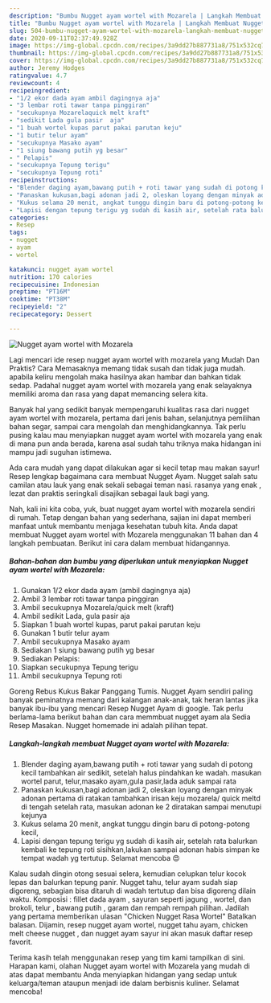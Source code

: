 ```yaml
---
description: "Bumbu Nugget ayam wortel with Mozarela | Langkah Membuat Nugget ayam wortel with Mozarela Yang Sempurna"
title: "Bumbu Nugget ayam wortel with Mozarela | Langkah Membuat Nugget ayam wortel with Mozarela Yang Sempurna"
slug: 504-bumbu-nugget-ayam-wortel-with-mozarela-langkah-membuat-nugget-ayam-wortel-with-mozarela-yang-sempurna
date: 2020-09-11T02:37:49.928Z
image: https://img-global.cpcdn.com/recipes/3a9dd27b887731a8/751x532cq70/nugget-ayam-wortel-with-mozarela-foto-resep-utama.jpg
thumbnail: https://img-global.cpcdn.com/recipes/3a9dd27b887731a8/751x532cq70/nugget-ayam-wortel-with-mozarela-foto-resep-utama.jpg
cover: https://img-global.cpcdn.com/recipes/3a9dd27b887731a8/751x532cq70/nugget-ayam-wortel-with-mozarela-foto-resep-utama.jpg
author: Jeremy Hodges
ratingvalue: 4.7
reviewcount: 4
recipeingredient:
- "1/2 ekor dada ayam ambil dagingnya aja"
- "3 lembar roti tawar tanpa pinggiran"
- "secukupnya Mozarelaquick melt kraft"
- "sedikit Lada gula pasir  aja"
- "1 buah wortel kupas parut pakai parutan keju"
- "1 butir telur ayam"
- "secukupnya Masako ayam"
- "1 siung bawang putih yg besar"
- " Pelapis"
- "secukupnya Tepung terigu"
- "secukupnya Tepung roti"
recipeinstructions:
- "Blender daging ayam,bawang putih + roti tawar yang sudah di potong kecil tambahkan air sedikit, setelah halus pindahkan ke wadah. masukan wortel parut, telur,masako ayam,gula pasir,lada aduk sampai rata"
- "Panaskan kukusan,bagi adonan jadi 2, oleskan loyang dengan minyak adonan pertama di ratakan tambahkan irisan keju mozarela/ quick meltd di tengah setelah rata, masukan adonan ke 2 diratakan sampai menutupi kejunya"
- "Kukus selama 20 menit, angkat tunggu dingin baru di potong-potong kecil,"
- "Lapisi dengan tepung terigu yg sudah di kasih air, setelah rata balurkan kembali ke tepung roti sisihkan,lakukan sampai adonan habis simpan ke tempat wadah yg tertutup. Selamat mencoba 😍"
categories:
- Resep
tags:
- nugget
- ayam
- wortel

katakunci: nugget ayam wortel 
nutrition: 170 calories
recipecuisine: Indonesian
preptime: "PT16M"
cooktime: "PT38M"
recipeyield: "2"
recipecategory: Dessert

---
```



![Nugget ayam wortel with Mozarela](https://img-global.cpcdn.com/recipes/3a9dd27b887731a8/751x532cq70/nugget-ayam-wortel-with-mozarela-foto-resep-utama.jpg)

Lagi mencari ide resep nugget ayam wortel with mozarela yang Mudah Dan Praktis? Cara Memasaknya memang tidak susah dan tidak juga mudah. apabila keliru mengolah maka hasilnya akan hambar dan bahkan tidak sedap. Padahal nugget ayam wortel with mozarela yang enak selayaknya memiliki aroma dan rasa yang dapat memancing selera kita.

Banyak hal yang sedikit banyak mempengaruhi kualitas rasa dari nugget ayam wortel with mozarela, pertama dari jenis bahan, selanjutnya pemilihan bahan segar, sampai cara mengolah dan menghidangkannya. Tak perlu pusing kalau mau menyiapkan nugget ayam wortel with mozarela yang enak di mana pun anda berada, karena asal sudah tahu triknya maka hidangan ini mampu jadi suguhan istimewa.

Ada cara mudah yang dapat dilakukan agar si kecil tetap mau makan sayur! Resep lengkap bagaimana cara membuat Nugget Ayam. Nugget salah satu camilan atau lauk yang enak sekali sebagai teman nasi. rasanya yang enak , lezat dan praktis seringkali disajikan sebagai lauk bagi yang.


Nah, kali ini kita coba, yuk, buat nugget ayam wortel with mozarela sendiri di rumah. Tetap dengan bahan yang sederhana, sajian ini dapat memberi manfaat untuk membantu menjaga kesehatan tubuh kita. Anda dapat membuat Nugget ayam wortel with Mozarela menggunakan 11 bahan dan 4 langkah pembuatan. Berikut ini cara dalam membuat hidangannya.

<!--inarticleads1-->

##### Bahan-bahan dan bumbu yang diperlukan untuk menyiapkan Nugget ayam wortel with Mozarela:

1. Gunakan 1/2 ekor dada ayam (ambil dagingnya aja)
1. Ambil 3 lembar roti tawar tanpa pinggiran
1. Ambil secukupnya Mozarela/quick melt (kraft)
1. Ambil sedikit Lada, gula pasir  aja
1. Siapkan 1 buah wortel kupas, parut pakai parutan keju
1. Gunakan 1 butir telur ayam
1. Ambil secukupnya Masako ayam
1. Sediakan 1 siung bawang putih yg besar
1. Sediakan  Pelapis:
1. Siapkan secukupnya Tepung terigu
1. Ambil secukupnya Tepung roti


Goreng Rebus Kukus Bakar Panggang Tumis. Nugget Ayam sendiri paling banyak peminatnya memang dari kalangan anak-anak, tak heran lantas jika banyak ibu-ibu yang mencari Resep Nugget Ayam di google. Tak perlu berlama-lama berikut bahan dan cara memmbuat nugget ayam ala Sedia Resep Masakan. Nugget homemade ini adalah pilihan tepat. 

<!--inarticleads2-->

##### Langkah-langkah membuat Nugget ayam wortel with Mozarela:

1. Blender daging ayam,bawang putih + roti tawar yang sudah di potong kecil tambahkan air sedikit, setelah halus pindahkan ke wadah. masukan wortel parut, telur,masako ayam,gula pasir,lada aduk sampai rata
1. Panaskan kukusan,bagi adonan jadi 2, oleskan loyang dengan minyak adonan pertama di ratakan tambahkan irisan keju mozarela/ quick meltd di tengah setelah rata, masukan adonan ke 2 diratakan sampai menutupi kejunya
1. Kukus selama 20 menit, angkat tunggu dingin baru di potong-potong kecil,
1. Lapisi dengan tepung terigu yg sudah di kasih air, setelah rata balurkan kembali ke tepung roti sisihkan,lakukan sampai adonan habis simpan ke tempat wadah yg tertutup. Selamat mencoba 😍


Kalau sudah dingin otong sesuai selera, kemudian celupkan telur kocok lepas dan balurkan tepung panir. Nugget tahu, telur ayam sudah siap digoreng, sebagian bisa ditaruh di wadah tertutup dan bisa digoreng dilain waktu. Komposisi : fillet dada ayam , sayuran seperti jagung , wortel, dan brokoli, telur , bawang putih , garam dan rempah rempah pilihan. Jadilah yang pertama memberikan ulasan &#34;Chicken Nugget Rasa Wortel&#34; Batalkan balasan. Dijamin, resep nugget ayam wortel, nugget tahu ayam, chicken melt cheese nugget , dan nugget ayam sayur ini akan masuk daftar resep favorit. 

Terima kasih telah menggunakan resep yang tim kami tampilkan di sini. Harapan kami, olahan Nugget ayam wortel with Mozarela yang mudah di atas dapat membantu Anda menyiapkan hidangan yang sedap untuk keluarga/teman ataupun menjadi ide dalam berbisnis kuliner. Selamat mencoba!
